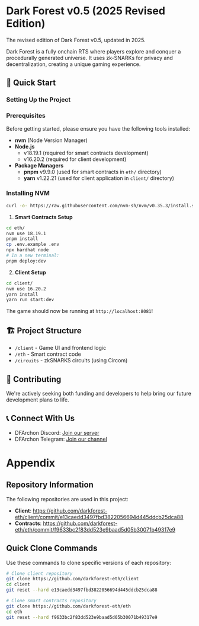 # Dark Forest v0.5 (2025 Revised Edition)

The revised edition of Dark Forest v0.5, updated in 2025.

Dark Forest is a fully onchain RTS where players explore and conquer a procedurally generated universe.
It uses zk-SNARKs for privacy and decentralization, creating a unique gaming experience.

## 🚀 Quick Start

### Setting Up the Project

### Prerequisites

Before getting started, please ensure you have the following tools installed:

- **nvm** (Node Version Manager)
- **Node.js**
  - v18.19.1 (required for smart contracts development)
  - v16.20.2 (required for client development)
- **Package Managers**
  - **pnpm** v9.9.0 (used for smart contracts in `eth/` directory)
  - **yarn** v1.22.21 (used for client application in `client/` directory)

### Installing NVM

```bash
curl -o- https://raw.githubusercontent.com/nvm-sh/nvm/v0.35.3/install.sh | bash
```

1. **Smart Contracts Setup**

```bash
cd eth/
nvm use 18.19.1
pnpm install
cp .env.example .env
npx hardhat node
# In a new terminal:
pnpm deploy:dev
```

2. **Client Setup**

```bash
cd client/
nvm use 16.20.2
yarn install
yarn run start:dev
```

The game should now be running at `http://localhost:8081`!

## 🏗️ Project Structure

- `/client` - Game UI and frontend logic
- `/eth` - Smart contract code
- `/circuits` - zkSNARKS circuits (using Circom)

## 🤝 Contributing

We're actively seeking both funding and developers to help bring our future development plans to life.

## 📞 Connect With Us

- DFArchon Discord: [Join our server](https://discord.gg/XpBPEnsvgX)
- DFArchon Telegram: [Join our channel](https://t.me/darkforestares)

# Appendix

## Repository Information

The following repositories are used in this project:

- **Client**: https://github.com/darkforest-eth/client/commit/e13caedd3497fbd3822056694d445ddcb25dca88
- **Contracts**: https://github.com/darkforest-eth/eth/commit/f9633bc2f83dd523e9baad5d05b30071b49317e9

## Quick Clone Commands

Use these commands to clone specific versions of each repository:

```bash
# Clone client repository
git clone https://github.com/darkforest-eth/client
cd client
git reset --hard e13caedd3497fbd3822056694d445ddcb25dca88

# Clone smart contracts repository
git clone https://github.com/darkforest-eth/eth
cd eth
git reset --hard f9633bc2f83dd523e9baad5d05b30071b49317e9
```
